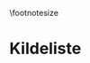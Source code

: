 \footnotesize

<!--
Do not edit this page.

References are automatically generated from the BibTex file (References.bib)

...which you should create using your reference manager.
-->

# Kildeliste
